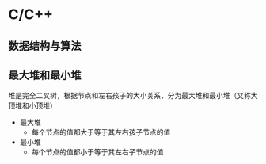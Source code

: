 # C/C++



## 数据结构与算法

## 最大堆和最小堆<br>
堆是完全二叉树，根据节点和左右孩子的大小关系，分为最大堆和最小堆（又称大顶堆和小顶堆）<br>
* 最大堆
  * 每个节点的值都大于等于其左右孩子节点的值
* 最小堆
  * 每个节点的值都小于等于其左右子节点的值




